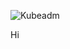 
![Kubeadm](https://github.com/sabsat/Kubernetes/assets/52891829/2d6b80ea-afae-4c8f-86a4-645206c5cfe0)

Hi
